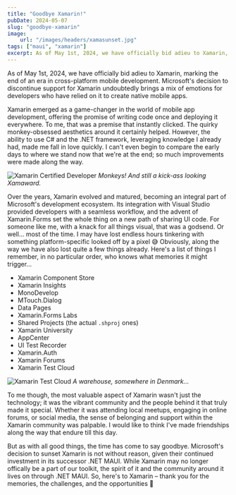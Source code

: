 ```yaml
---
title: "Goodbye Xamarin!"
pubDate: 2024-05-07
slug: "goodbye-xamarin"
image:
    url: "/images/headers/xamasunset.jpg"
tags: ["maui", "xamarin"]
excerpt: As of May 1st, 2024, we have officially bid adieu to Xamarin, marking the end of an era in cross-platform mobile development. Microsoft's decision to discontinue support for Xamarin undoubtedly brings a mix of emotions for developers who have relied on it to create native mobile apps.
---
```


As of May 1st, 2024, we have officially bid adieu to Xamarin, marking the end of an era in cross-platform mobile development. Microsoft's decision to discontinue support for Xamarin undoubtedly brings a mix of emotions for developers who have relied on it to create native mobile apps.

Xamarin emerged as a game-changer in the world of mobile app development, offering the promise of writing code once and deploying it everywhere. To me, that was a premise that instantly clicked. The quirky monkey-obsessed aesthetics around it certainly helped. However, the ability to use C# and the .NET framework, leveraging knowledge I already had, made me fall in love quickly. I can't even begin to compare the early days to where we stand now that we're at the end; so much improvements were made along the way.

![Xamarin Certified Developer](/images/posts/xamamonks.jpg)
*Monkeys! And still a kick-ass looking Xamaward.*

Over the years, Xamarin evolved and matured, becoming an integral part of Microsoft's development ecosystem. Its integration with Visual Studio provided developers with a seamless workflow, and the advent of Xamarin.Forms set the whole thing on a new path of sharing UI code. For someone like me, with a knack for all things visual, that was a godsend. Or well... most of the time. I may have lost endless hours tinkering with something platform-specific looked off by a pixel 😅 Obviously, along the way we have also lost quite a few things already. Here's a list of things I remember, in no particular order, who knows what memories it might trigger...

- Xamarin Component Store
- Xamarin Insights
- MonoDevelop
- MTouch.Dialog
- Data Pages
- Xamarin.Forms Labs
- Shared Projects (the actual `.shproj` ones)
- Xamarin University
- AppCenter
- UI Test Recorder
- Xamarin.Auth
- Xamarin Forums
- Xamarin Test Cloud

![Xamarin Test Cloud](/images/posts/warehouse.jpg)
*A warehouse, somewhere in Denmark...*

To me though, the most valuable aspect of Xamarin wasn't just the technology; it was the vibrant community and the people behind it that truly made it special. Whether it was attending local meetups, engaging in online forums, or social media, the sense of belonging and support within the Xamarin community was palpable. I would like to think I've made friendships along the way that endure till this day.

But as with all good things, the time has come to say goodbye. Microsoft's decision to sunset Xamarin is not without reason, given their continued investment in its successor .NET MAUI. While Xamarin may no longer offically be a part of our toolkit, the spirit of it and the community around it lives on through .NET MAUI. So, here's to Xamarin – thank you for the memories, the challenges, and the opportunities 🍻

